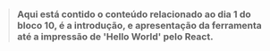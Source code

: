 > ### Aqui está contido o conteúdo relacionado ao dia 1 do bloco 10, é a introdução, e apresentação da ferramenta até a impressão de 'Hello World' pelo React.